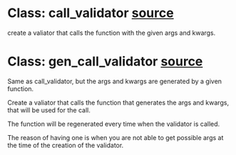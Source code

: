 

# Class: call_validator [source](https://github.com/occipital/django-content-settings/blob/master/content_settings/types/validators.py#L5)

create a valiator that calls the function with the given args and kwargs.

# Class: gen_call_validator [source](https://github.com/occipital/django-content-settings/blob/master/content_settings/types/validators.py#L38)

Same as call_validator, but the args and kwargs are generated by a given function.

Create a valiator that calls the function that generates the args and kwargs, that will be used for the call.

The function will be regenerated every time when the validator is called.

The reason of having one is when you are not able to get possible args at the time of the creation of the validator.